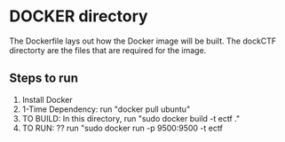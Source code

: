 # DOCKER directory

The Dockerfile lays out how the Docker image will be built.
The dockCTF directorty are the files that are required for the image.

## Steps to run
1) Install Docker
2) 1-Time Dependency: run "docker pull ubuntu"
3) TO BUILD: In this directory, run "sudo docker build -t ectf ."
4) TO RUN: ?? run "sudo docker run -p 9500:9500 -t ectf
